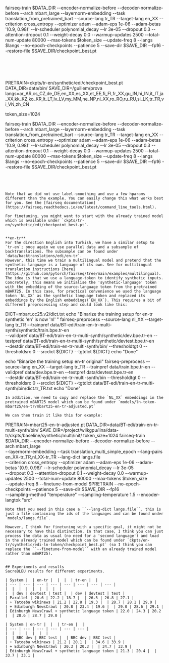 
fairseq-train $DATA_DIR --encoder-normalize-before --decoder-normalize-before --arch mbart_large --layernorm-embedding --task translation_from_pretrained_bart --source-lang tr_TR --target-lang en_XX --criterion cross_entropy --optimizer adam --adam-eps 1e-06 --adam-betas '(0.9, 0.98)' --lr-scheduler polynomial_decay --lr 3e-05 --dropout 0.3 --attention-dropout 0.1 --weight-decay 0.0 --warmup-updates 2500 --total-num-update 80000 --max-tokens $token_size  --update-freq 8 --langs $langs --no-epoch-checkpoints  --patience 5 --save-dir $SAVE_DIR --fp16 --restore-file $SAVE_DIR/checkpoint_best.pt
```





```
PRETRAIN=ckpts/tr-en/synthetic/edi/checkpoint_best.pt
DATA_DIR=data/bin/
SAVE_DIR=/guillem/prova
langs=ar_AR,cs_CZ,de_DE,en_XX,es_XX,et_EE,fi_FI,fr_XX,gu_IN,hi_IN,it_IT,ja_XX,kk_KZ,ko_KR,lt_LT,lv_LV,my_MM,ne_NP,nl_XX,ro_RO,ru_RU,si_LK,tr_TR,vi_VN,zh_CN

token_size=1024

fairseq-train $DATA_DIR --encoder-normalize-before --decoder-normalize-before --arch mbart_large --layernorm-embedding --task translation_from_pretrained_bart --source-lang tr_TR --target-lang en_XX --criterion cross_entropy --optimizer adam --adam-eps 1e-06 --adam-betas '(0.9, 0.98)' --lr-scheduler polynomial_decay --lr 3e-05 --dropout 0.3 --attention-dropout 0.1 --weight-decay 0.0 --warmup-updates 2500 --total-num-update 80000 --max-tokens $token_size  --update-freq 8 --langs $langs --no-epoch-checkpoints  --patience 5 --save-dir $SAVE_DIR --fp16 --restore-file $SAVE_DIR/checkpoint_best.pt
```




Note that we did not use label-smoothing and use a few hparams different than the example. You can easily change this what works best for you. See the [fairseq documentation](https://fairseq.readthedocs.io/en/latest/command_line_tools.html). 

For finetuning, you might want to start with the already trained model which is available under `ckpts/tr-en/synthetic/edi/checkpoint_best.pt`. 


**en-tr**  
For the direction English into Turkish, we have a similar setup to `tr-en`; once again we use parallel data and a subsample of backtranslations. The subsample can be found under `data/backtranslations/edi/en-tr`. 
However, this time we train a multilingual model and pretend that the synthetic language is a language of its own. See for multilingual translation instructions [here](https://github.com/pytorch/fairseq/tree/main/examples/multilingual).  
The idea is that we use a language-token to identify synthetic inputs. Concretely, this means we initialise the 'synthetic-language' token with the embedding of the source-language token from the pretrained mBART25. In this case, for practical convenience we used the language token `NL_XX` as the synthetic language token and replaced its embeddings by the English embeddings(`EN_XX`). This requires a bit of different preprocessing step and could look like this:
```
DICT=mbart.cc25.v2/dict.txt
echo "Binarize the training setup for en-tr synthetic 'en' is now 'nl' "
fairseq-preprocess --source-lang nl_XX --target-lang tr_TR --trainpref data/BT-edi/train-en-tr-multi-synth/synthetic/train.bpe.tr-en \
  --validpref data/BT-edi/train-en-tr-multi-synth/synthetic/dev.bpe.tr-en --testpref data/BT-edi/train-en-tr-multi-synth/synthetic/devtest.bpe.tr-en \
  --destdir data/BT-edi/train-en-tr-multi-synth/bin/ --thresholdtgt 0 --thresholdsrc 0 --srcdict ${DICT} --tgtdict ${DICT}
echo "Done"

echo "Binarize the training setup en-tr original"
fairseq-preprocess --source-lang en_XX --target-lang tr_TR --trainpref data/train.bpe.tr-en --validpref data/dev.bpe.tr-en --testpref data/devtest.bpe.tr-en \
  --destdir data/BT-edi/train-en-tr-multi-synth/bin --thresholdtgt 0 --thresholdsrc 0 --srcdict ${DICT} --tgtdict data/BT-edi/train-en-tr-multi-synth/bin/dict.tr_TR.txt
echo "Done"
```
In addition, we need to copy and replace the `NL_XX` embeddings in the pretrained mBART25 model which can be found under `models/ln-token-mbart25/en-tr/mbart25-en-tr-adjusted.pt`

We can then train it like this for example:
```
PRETRAIN=mbart25-en-tr-adjusted.pt
DATA_DIR=data/BT-edi/train-en-tr-multi-synth/bin/
SAVE_DIR=/project/wilkgpu/lina/data-tr/ckpts/baseline/synthetic/multi/init/
token_size=1024
fairseq-train $DATA_DIR --encoder-normalize-before --decoder-normalize-before --arch mbart_large \
  --layernorm-embedding --task translation_multi_simple_epoch --lang-pairs en_XX-tr_TR,nl_XX-tr_TR  --lang-dict langs.file \
  --criterion cross_entropy --optimizer adam --adam-eps 1e-06 --adam-betas '(0.9, 0.98)' --lr-scheduler polynomial_decay --lr 3e-05 \
  --dropout 0.3 --attention-dropout 0.1 --weight-decay 0.0 --warmup-updates 2500 --total-num-update 80000 --max-tokens $token_size  \
  --update-freq 8 --finetune-from-model $PRETRAIN  --no-epoch-checkpoints  --patience 5 --save-dir $SAVE_DIR --fp16 \
  --sampling-method "temperature" --sampling-temperature 1.5 --encoder-langtok "src" 
```
Note that you need in this case a ``--lang-dict langs.file``, this is just a file containing the ids of the languages and can be found under `models/langs.file`. 

However, I think for finetuning with a specific goal, it might not be necessary to have this distinction. In that case, I think you can just process the data as usual (no need for a 'second language') and load in the already trained model which can be found under `ckpts/en-tr/synthetic/edi-ln-token/checkpoint_best.pt` (so I think you can replace the ``--finetune-from-model`` with an already trained model rather than mBART25).  


## Experiments and results
SacreBLEU results for different experiments. 

| System |  | en-tr |  |  |  | tr-en |  |
| --- | --- | --- | --- | --- | --- | --- | --- |
|  |  |  |  |  |  |  |  |
|  | dev | devtest | test |  | dev | devtest | test |
| Parallel | 20.6 | 22.2 | 18.7 |  | 26.5 | 26.8 | 27.1 |
| + Tatoeba wikinews | 21.2 | 22.8 | 19.3 |  | 28.7 | 28.1 | 29.0 |
| + Edinburgh NewsCrawl | 20.8 | 23.4 | 19.6 |  | 29.0 | 28.6 | 29.1 |
| Edinburgh NewsCrawl + synthetic language token | 22.0 | 24.3 | 20.2 |  | 28.6 | 28.7 | 29.0 |

| System | en-tr |  |  | tr-en |  |
| --- | --- | --- | --- | --- | --- |
|  |  |  |  |  |  |
|  | BBC dev | BBC test |  | BBC dev | BBC test |
| + Tatoeba wikinews | 21.2 | 20.1 |  | 34.6 | 33.9 |
| + Edinburgh NewsCrawl | 20.3 | 20.3 |  | 34.7 | 33.9 |
| Edinburgh NewsCrawl + synthetic language token | 21.3 | 20.4 |  | 33.7 | 33.1 |
